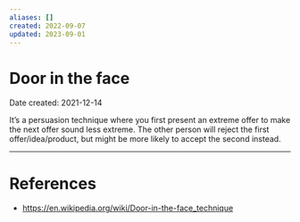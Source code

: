 ```yaml
---
aliases: []
created: 2022-09-07
updated: 2023-09-01
---
```


# Door in the face
Date created: 2021-12-14

It’s a persuasion technique where you first present an extreme offer to make the next offer sound less extreme. The other person will reject the first offer/idea/product, but might be more likely to accept the second instead.

---
# References
* https://en.wikipedia.org/wiki/Door-in-the-face_technique